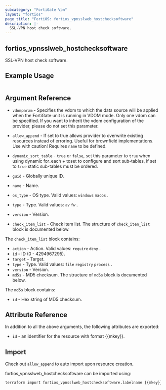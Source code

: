 ```yaml
---
subcategory: "FortiGate Vpn"
layout: "fortios"
page_title: "FortiOS: fortios_vpnsslweb_hostchecksoftware"
description: |-
  SSL-VPN host check software.
---
```


## fortios_vpnsslweb_hostchecksoftware
SSL-VPN host check software.

## Example Usage

```hcl

```

## Argument Reference
* `vdomparam` - Specifies the vdom to which the data source will be applied when the FortiGate unit is running in VDOM mode. Only one vdom can be specified. If you want to inherit the vdom configuration of the provider, please do not set this parameter.
* `allow_append` - If set to true allows provider to overwrite existing resources instead of erroring. Useful for brownfield implementations. Use with caution! Requires `name` to be defined.
* `dynamic_sort_table` - `true` or `false`, set this parameter to `true` when using dynamic for_each + toset to configure and sort sub-tables, if set to `true` static sub-tables must be ordered.

* `guid` - Globally unique ID.
* `name` - Name.
* `os_type` - OS type. Valid values: `windows` `macos` .
* `type` - Type. Valid values: `av` `fw` .
* `version` - Version.
* `check_item_list` - Check item list. The structure of `check_item_list` block is documented below.

The `check_item_list` block contains:

* `action` - Action. Valid values: `require` `deny` .
* `id` - ID (0 - 4294967295).
* `target` - Target.
* `type` - Type. Valid values: `file` `registry` `process` .
* `version` - Version.
* `md5s` - MD5 checksum. The structure of `md5s` block is documented below.

The `md5s` block contains:

* `id` - Hex string of MD5 checksum.

## Attribute Reference

In addition to all the above arguments, the following attributes are exported:
* `id` - an identifier for the resource with format {{mkey}}.

## Import

Check out `allow_append` to auto import upon resource creation.

fortios_vpnsslweb_hostchecksoftware can be imported using:
```sh
terraform import fortios_vpnsslweb_hostchecksoftware.labelname {{mkey}}
```
